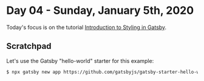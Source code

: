 # Day 04 - Sunday, January 5th, 2020

Today's focus is on the tutorial [Introduction to Styling in Gatsby](https://www.gatsbyjs.org/tutorial/part-two/).

## Scratchpad

Let's use the Gatsby "hello-world" starter for this example:

```sh
$ npx gatsby new app https://github.com/gatsbyjs/gatsby-starter-hello-world
```